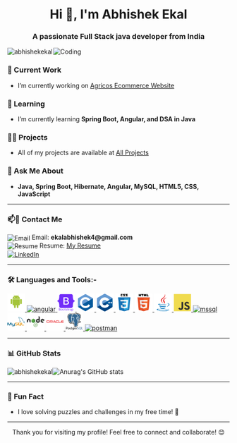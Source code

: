 
<h1 align="center"> Hi 👋, I'm Abhishek Ekal</h1>

<h3 align="center">A passionate Full Stack java developer from India</h3>

<img align="right" alt="Coding" width="400" src="https://cdn.dribbble.com/users/1162077/screenshots/3848914/programmer.gif" alt="image">
<p align="left"> <img src="https://komarev.com/ghpvc/?username=abhishekekal&label=Profile%20views&color=0e75b6&style=flat" alt="abhishekekal" /> </p>



### 🔭 Current Work
- I’m currently working on [Agricos Ecommerce Website](https://abhishekekal.github.io/Ecomm_agricos/)
  

### 🌱 Learning
- I’m currently learning **Spring Boot, Angular, and DSA in Java**
  

### 👨‍💻 Projects
- All of my projects are available at [All Projects](https://github.com/abhishekekal)

### 💬 Ask Me About
- **Java, Spring Boot, Hibernate, Angular, MySQL, HTML5, CSS, JavaScript**
---
### 📫🤝 Contact Me
<p align="left">
    <img src="https://img.icons8.com/material-outlined/24/000000/email.png" alt="Email" height="24" width="24" style="vertical-align: middle;" />
    Email: <strong>ekalabhishek4@gmail.com</strong>
    <br>
    <img src="https://img.icons8.com/material-outlined/24/000000/resume.png" alt="Resume" height="24" width="24" style="vertical-align: middle;" />
    Resume: <a href="https://drive.google.com/file/d/1YmctRDQXXy7MsjupGBR7kVqtjs-JiEnt/view?usp=drive_link" target="_blank">My Resume</a>
    <br>
    <a href="https://www.linkedin.com/in/abhishek-ekal-57642425b/" target="_blank">
        <img align="center" src="https://raw.githubusercontent.com/rahuldkjain/github-profile-readme-generator/master/src/images/icons/Social/linked-in-alt.svg" alt="LinkedIn" height="30" width="40" />
    </a>
</p>




---
### 🛠️ Languages and Tools:-
<p align="left"> <a href="https://developer.android.com" target="_blank" rel="noreferrer"> <img src="https://raw.githubusercontent.com/devicons/devicon/master/icons/android/android-original-wordmark.svg" alt="android" width="40" height="40"/> </a> <a href="https://angular.io" target="_blank" rel="noreferrer"> <img src="https://angular.io/assets/images/logos/angular/angular.svg" alt="angular" width="40" height="40"/> </a> <a href="https://getbootstrap.com" target="_blank" rel="noreferrer"> <img src="https://raw.githubusercontent.com/devicons/devicon/master/icons/bootstrap/bootstrap-plain-wordmark.svg" alt="bootstrap" width="40" height="40"/> </a> <a href="https://www.cprogramming.com/" target="_blank" rel="noreferrer"> <img src="https://raw.githubusercontent.com/devicons/devicon/master/icons/c/c-original.svg" alt="c" width="40" height="40"/> </a> <a href="https://www.w3schools.com/cpp/" target="_blank" rel="noreferrer"> <img src="https://raw.githubusercontent.com/devicons/devicon/master/icons/cplusplus/cplusplus-original.svg" alt="cplusplus" width="40" height="40"/> </a> <a href="https://www.w3schools.com/css/" target="_blank" rel="noreferrer"> <img src="https://raw.githubusercontent.com/devicons/devicon/master/icons/css3/css3-original-wordmark.svg" alt="css3" width="40" height="40"/> </a> <a href="https://www.w3.org/html/" target="_blank" rel="noreferrer"> <img src="https://raw.githubusercontent.com/devicons/devicon/master/icons/html5/html5-original-wordmark.svg" alt="html5" width="40" height="40"/> </a> <a href="https://www.java.com" target="_blank" rel="noreferrer"> <img src="https://raw.githubusercontent.com/devicons/devicon/master/icons/java/java-original.svg" alt="java" width="40" height="40"/> </a> <a href="https://developer.mozilla.org/en-US/docs/Web/JavaScript" target="_blank" rel="noreferrer"> <img src="https://raw.githubusercontent.com/devicons/devicon/master/icons/javascript/javascript-original.svg" alt="javascript" width="40" height="40"/> </a> <a href="https://www.microsoft.com/en-us/sql-server" target="_blank" rel="noreferrer"> <img src="https://www.svgrepo.com/show/303229/microsoft-sql-server-logo.svg" alt="mssql" width="40" height="40"/> </a> <a href="https://www.mysql.com/" target="_blank" rel="noreferrer"> <img src="https://raw.githubusercontent.com/devicons/devicon/master/icons/mysql/mysql-original-wordmark.svg" alt="mysql" width="40" height="40"/> </a> <a href="https://nodejs.org" target="_blank" rel="noreferrer"> <img src="https://raw.githubusercontent.com/devicons/devicon/master/icons/nodejs/nodejs-original-wordmark.svg" alt="nodejs" width="40" height="40"/> </a> <a href="https://www.oracle.com/" target="_blank" rel="noreferrer"> <img src="https://raw.githubusercontent.com/devicons/devicon/master/icons/oracle/oracle-original.svg" alt="oracle" width="40" height="40"/> </a> <a href="https://www.postgresql.org" target="_blank" rel="noreferrer"> <img src="https://raw.githubusercontent.com/devicons/devicon/master/icons/postgresql/postgresql-original-wordmark.svg" alt="postgresql" width="40" height="40"/> </a> <a href="https://postman.com" target="_blank" rel="noreferrer"> <img src="https://www.vectorlogo.zone/logos/getpostman/getpostman-icon.svg" alt="postman" width="40" height="40"/> </a> </p>



---

### 📊 GitHub Stats
<p align="left">
<img align="left" src="https://github-readme-stats.vercel.app/api/top-langs?username=abhishekekal&show_icons=true&locale=en&layout=compact&theme=radical" alt="abhishekekal" />
</p>

![Anurag's GitHub stats](https://github-readme-stats.vercel.app/api?username=abhishekekal&show_icons=true&theme=radical)

---





### 🌟 Fun Fact
- I love solving puzzles and challenges in my free time! 🧩

---

<p align="center">Thank you for visiting my profile! Feel free to connect and collaborate! 😊</p>




